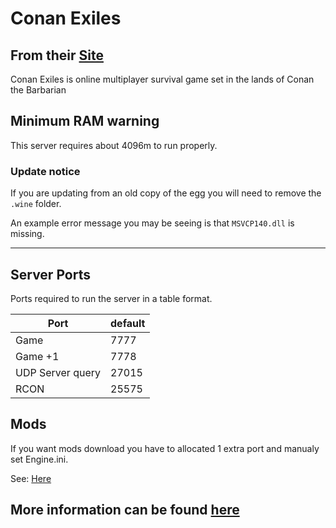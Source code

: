 # Conan Exiles

## From their [Site](https://conanexiles.com/)

Conan Exiles is online multiplayer survival game set in the lands of Conan the Barbarian

## Minimum RAM warning

This server requires about 4096m to run properly.

### Update notice

If you are updating from an old copy of the egg you will need to remove the `.wine` folder. 

An example error message you may be seeing is that `MSVCP140.dll` is missing.

---

## Server Ports

Ports required to run the server in a table format.

| Port    | default |
|---------|---------|
| Game    | 7777    |
| Game +1 | 7778    |
| UDP Server query| 27015  |
| RCON| 25575 |


## Mods

If you want mods download you have to allocated 1 extra port and manualy set Engine.ini.

See: [Here](https://www.conanexiles.com/dedicated-servers/)


## More information can be found [here](https://forums.funcom.com/t/conan-exiles-dedicated-server-app-latest-version-1-0-21/21699)
